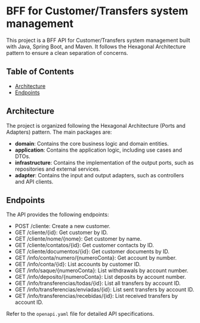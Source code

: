 # BFF for Customer/Transfers system management

This project is a BFF API for Customer/Transfers system management built with Java, Spring Boot, and Maven. It follows the Hexagonal Architecture pattern to ensure a clean separation of concerns.

## Table of Contents

- [Architecture](#architecture)
- [Endpoints](#endpoints)

## Architecture

The project is organized following the Hexagonal Architecture (Ports and Adapters) pattern. The main packages are:

- **domain**: Contains the core business logic and domain entities.
- **application**: Contains the application logic, including use cases and DTOs.
- **infrastructure**: Contains the implementation of the output ports, such as repositories and external services.
- **adapter**: Contains the input and output adapters, such as controllers and API clients.

## Endpoints

The API provides the following endpoints:

- POST /cliente: Create a new customer.
- GET /cliente/{id}: Get customer by ID.
- GET /cliente/nome/{nome}: Get customer by name.
- GET /cliente/contatos/{id}: Get customer contacts by ID.
- GET /cliente/documentos/{id}: Get customer documents by ID.
- GET /info/conta/numero/{numeroConta}: Get account by number.
- GET /info/conta/{id}: List accounts by customer ID.
- GET /info/saque/{numeroConta}: List withdrawals by account number.
- GET /info/deposito/{numeroConta}: List deposits by account number.
- GET /info/transferencias/todas/{id}: List all transfers by account ID.
- GET /info/transferencias/enviadas/{id}: List sent transfers by account ID.
- GET /info/transferencias/recebidas/{id}: List received transfers by account ID.

Refer to the `openapi.yaml` file for detailed API specifications.
